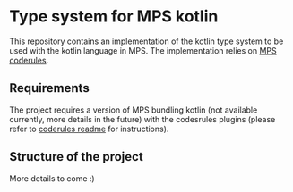 # Type system for MPS kotlin
This repository contains an implementation of the kotlin type system to be used with the kotlin language in MPS.
The implementation relies on [MPS coderules](https://github.com/jetbrains/mps-coderules).

## Requirements
The project requires a version of MPS bundling kotlin (not available currently, more details in the future) with
the codesrules plugins (please refer to [coderules readme](https://github.com/jetbrains/mps-coderules) for instructions).

## Structure of the project
More details to come :)
